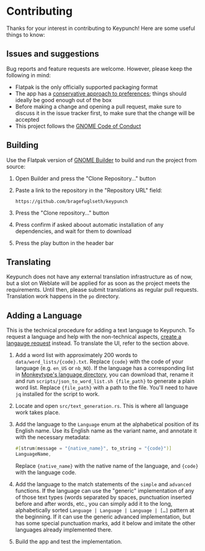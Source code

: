 # Contributing

Thanks for your interest in contributing to Keypunch! Here are some useful things to know:

## Issues and suggestions

Bug reports and feature requests are welcome. However, please keep the following in mind:

- Flatpak is the only officially supported packaging format
- The app has a [conservative approach to preferences](https://ometer.com/preferences.html); things should ideally be good enough out of the box
- Before making a change and opening a pull request, make sure to discuss it in the issue tracker first, to make sure that the change will be accepted
- This project follows the [GNOME Code of Conduct](https://conduct.gnome.org)

## Building

Use the Flatpak version of [GNOME Builder](https://apps.gnome.org/Builder) to build and run the project from source: 

1. Open Builder and press the "Clone Repository…" button
2. Paste a link to the repository in the "Repository URL" field:

   ```
   https://github.com/bragefuglseth/keypunch
   ```

3. Press the "Clone repository…" button
4. Press confirm if asked aboout automatic installation of any dependencies, and wait for them to download
5. Press the play button in the header bar

## Translating

Keypunch does not have any external translation infrastructure as of now, but a slot on Weblate will be applied for as soon as the project meets the requirements. Until then, please submit translations as regular pull requests. Translation work happens in the `po` directory.

## Adding a Language

This is the technical procedure for adding a text language to Keypunch. To request a language and help with the non-technical aspects, [create a langauge request](https://github.com/bragefuglseth/keypunch/issues/new?assignees=&labels=new+language&projects=&template=language_request.yaml&title=%5BLanguage+Request%5D%3A+) instead. To translate the UI, refer to the section above.

1. Add a word list with approximately 200 words to `data/word_lists/{code}.txt`. Replace `{code}` with the code of your language (e.g. `en_US` or `nb_NO`). If the language has a corresponding list in [Monkeytype's language directory](https://github.com/monkeytypegame/monkeytype/tree/master/frontend/static/languages), you can download that, rename it and run `scripts/json_to_word_list.sh {file_path}` to generate a plain word list. Replace `{file_path}` with a path to the file. You'll need to have `jq` installed for the script to work.
3. Locate and open `src/text_generation.rs`. This is where all language work takes place.
4. Add the language to the `Language` enum at the alphabetical position of its English name. Use its English name as the variant name, and annotate it with the necessary metadata:

   ```rust
   #[strum(message = "{native_name}", to_string = "{code}")]
   LanguageName,
   ```

   Replace `{native_name}` with the native name of the language, and `{code}` with the language code.

5. Add the language to the match statements of the `simple` and `advanced` functions. If the language can use the "generic" implementation of any of those text types (words separated by spaces, punctuation inserted before and after words, etc., you can simply add it to the long, alphabetically sorted `Language | Language | Language | […]` pattern at the beginning. If it can use the generic advanced implementation, but has some special punctuation marks, add it below and imitate the other languages already implemented there.

6. Build the app and test the implementation.